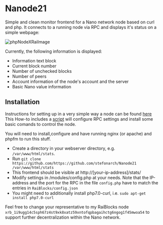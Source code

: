 # Nanode21

Simple and clean monitor frontend for a Nano network node based on curl and php.
It connects to a running node via RPC and displays it's status on a simple webpage:

![phpNodeXRaiImage](https://github.com/stefonarch/phpNodeXRai/blob/master/preview.png) 

Currently, the following information is displayed:
* Information text block
* Current block number
* Number of unchecked blocks
* Number of peers
* Account information of the node's account and the server
* Basic Nano value information


## Installation

Instructions for setting up in a very simple way a node can be found [here](http://nanode21.cloud/setupnode.htm)
This How-to includes a [script](https://gist.github.com/stefonarch/61d21152a0b71341e4c4a1b5a0df7795)  will configure RPC settings and install some basic comands to control the node.

You will need to install,configure and have running nginx (or apache) and phpfm to run this stuff.

* Create a directory in your webserver directory, e.g. `/var/www/html/stats`.
* Run `git clone https://github.com/https://github.com/stefonarch/Nanode21 /var/www/html/stats`
* This frontend should be visible at http://[your-ip-address]/stats/
* Modify settings in /modules/config.php at your needs. Note that the IP-address and the port for the RPC  in the file `config.php` have to  match the entries in `RaiBlocks/config.json`
* You might need to additionally install php7.0-curl, i.e. `sudo apt-get install php7.0-curl`

Feel free to change your representative to my RaiBlocks node `xrb_1i9ugg14c5sph67z4st9xk8xatz59xntofqpbagaihctg6ngog1f45mwoa54` to support further decentralization within the Nano network.






